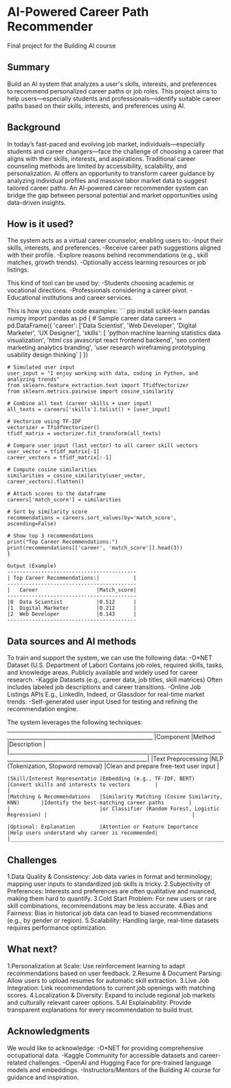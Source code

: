 <!-- This is the markdown template for the final project of the Building AI course, 
created by Reaktor Innovations and University of Helsinki. 
Copy the template, paste it to your GitHub README and edit! -->

# AI-Powered Career Path Recommender
Final project for the Building AI course

## Summary
Build an AI system that analyzes a user's skills, interests, and preferences to recommend personalized career paths or job roles. 
This project aims to help users—especially students and professionals—identify suitable career paths based on their skills, interests, and preferences using AI.

## Background
In today’s fast-paced and evolving job market, individuals—especially students and career changers—face the challenge of choosing a career that aligns with their skills, interests, and aspirations. 
Traditional career counseling methods are limited by accessibility, scalability, and personalization.
AI offers an opportunity to transform career guidance by analyzing individual profiles and massive labor market data to suggest tailored career paths. 
An AI-powered career recommender system can bridge the gap between personal potential and market opportunities using data-driven insights.

## How is it used?
The system acts as a virtual career counselor, enabling users to:
-Input their skills, interests, and preferences.
-Receive career path suggestions aligned with their profile.
-Explore reasons behind recommendations (e.g., skill matches, growth trends).
-Optionally access learning resources or job listings.

This kind of tool can be used by:
-Students choosing academic or vocational directions.
-Professionals considering a career pivot.
-Educational institutions and career services.

This is how you create code examples:
    ```
    pip install scikit-learn pandas numpy
    import pandas as pd
    {
    # Sample career data
    careers = pd.DataFrame({
        'career': ['Data Scientist', 'Web Developer', 'Digital Marketer', 'UX Designer'],
        'skills': [
            'python machine learning statistics data visualization',
            'html css javascript react frontend backend',
            'seo content marketing analytics branding',
            'user research wireframing prototyping usability design thinking'
        ]
    })

    # Simulated user input
    user_input = "I enjoy working with data, coding in Python, and analyzing trends"
    from sklearn.feature_extraction.text import TfidfVectorizer
    from sklearn.metrics.pairwise import cosine_similarity

    # Combine all text (career skills + user input)
    all_texts = careers['skills'].tolist() + [user_input]

    # Vectorize using TF-IDF
    vectorizer = TfidfVectorizer()
    tfidf_matrix = vectorizer.fit_transform(all_texts)

    # Compare user input (last vector) to all career skill vectors
    user_vector = tfidf_matrix[-1]
    career_vectors = tfidf_matrix[:-1]

    # Compute cosine similarities
    similarities = cosine_similarity(user_vector, career_vectors).flatten()

    # Attach scores to the dataframe
    careers['match_score'] = similarities
    
    # Sort by similarity score
    recommendations = careers.sort_values(by='match_score', ascending=False)
    
    # Show top 3 recommendations
    print("Top Career Recommendations:")
    print(recommendations[['career', 'match_score']].head(3))
    }

    Output (Example)
    ------------------------------------------
    | Top Career Recommendations:|           |
    ------------------------------------------ 
    |   Career                   |Match_score|
    ------------------------------------------
    |0  Data Scientist           |0.512      |
    |1  Digital Marketer         |0.212      |
    |2  Web Developer            |0.143      |
    ------------------------------------------

## Data sources and AI methods
To train and support the system, we can use the following data:
-O*NET Dataset (U.S. Department of Labor)
Contains job roles, required skills, tasks, and knowledge areas.
Publicly available and widely used for career research.
-Kaggle Datasets (e.g., career data, job titles, skill matrices)
Often includes labeled job descriptions and career transitions.
-Online Job Listings APIs
E.g., LinkedIn, Indeed, or Glassdoor for real-time market trends.
-Self-generated user input
Used for testing and refining the recommendation engine.

The system leverages the following techniques:
    ___________________________________________________________________________________________________________________________________
    |Component                    |Method	                                          |Description                                    |
    |_________________________________________________________________________________________________________________________________|
    |Text Preprocessing	          |NLP (Tokenization, Stopword removal)	              |Clean and prepare free-text user input         |
    
    |Skill/Interest Representatio |Embedding (e.g., TF-IDF, BERT)	                  |Convert skills and interests to vectors        |
    |
    |Matching & Recommendations	  |Similarity Matching (Cosine Similarity, KNN)       |Identify the best-matching career paths        |
    |                             |or Classifier (Random Forest, Logistic Regression) |                                               |
  
    |Optional: Explanation        |Attention or Feature Importance	                  |Help users understand why career is recommended|
    |_________________________________________________________________________________________________________________________________|

## Challenges
1.Data Quality & Consistency:
Job data varies in format and terminology; mapping user inputs to standardized job skills is tricky.
2.Subjectivity of Preferences:
Interests and preferences are often qualitative and nuanced, making them hard to quantify.
3.Cold Start Problem:
For new users or rare skill combinations, recommendations may be less accurate.
4.Bias and Fairness:
Bias in historical job data can lead to biased recommendations (e.g., by gender or region).
5.Scalability:
Handling large, real-time datasets requires performance optimization.

## What next?
1.Personalization at Scale:
Use reinforcement learning to adapt recommendations based on user feedback.
2.Resume & Document Parsing:
Allow users to upload resumes for automatic skill extraction.
3.Live Job Integration:
Link recommendations to current job openings with matching scores.
4.Localization & Diversity:
Expand to include regional job markets and culturally relevant career options.
5.AI Explainability:
Provide transparent explanations for every recommendation to build trust.

## Acknowledgments
We would like to acknowledge:
-O*NET for providing comprehensive occupational data.
-Kaggle Community for accessible datasets and career-related challenges.
-OpenAI and Hugging Face for pre-trained language models and embeddings.
-Instructors/Mentors of the Building AI course for guidance and inspiration.
